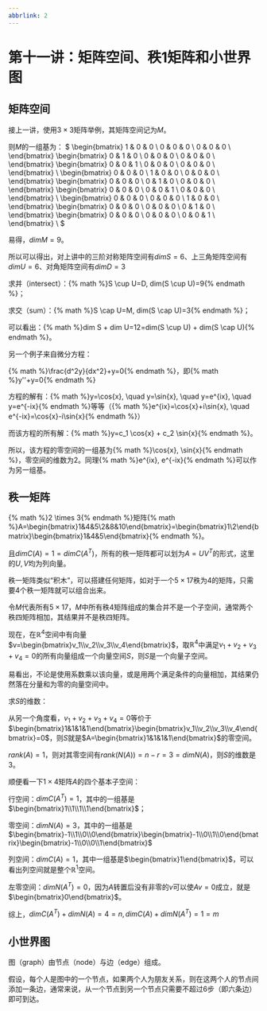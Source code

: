 ```yaml
---
abbrlink: 2
---
```


# 第十一讲：矩阵空间、秩1矩阵和小世界图

## 矩阵空间

接上一讲，使用$3 \times 3$矩阵举例，其矩阵空间记为$M$。

则$M$的一组基为：
$
\begin{bmatrix}
1 & 0 & 0 \\
0 & 0 & 0 \\
0 & 0 & 0 \\
\end{bmatrix}
\begin{bmatrix}
0 & 1 & 0 \\
0 & 0 & 0 \\
0 & 0 & 0 \\
\end{bmatrix}
\begin{bmatrix}
0 & 0 & 1 \\
0 & 0 & 0 \\
0 & 0 & 0 \\
\end{bmatrix} \\
\begin{bmatrix}
0 & 0 & 0 \\
1 & 0 & 0 \\
0 & 0 & 0 \\
\end{bmatrix}
\begin{bmatrix}
0 & 0 & 0 \\
0 & 1 & 0 \\
0 & 0 & 0 \\
\end{bmatrix}
\begin{bmatrix}
0 & 0 & 0 \\
0 & 0 & 1 \\
0 & 0 & 0 \\
\end{bmatrix} \\
\begin{bmatrix}
0 & 0 & 0 \\
0 & 0 & 0 \\
1 & 0 & 0 \\
\end{bmatrix}
\begin{bmatrix}
0 & 0 & 0 \\
0 & 0 & 0 \\
0 & 1 & 0 \\
\end{bmatrix}
\begin{bmatrix}
0 & 0 & 0 \\
0 & 0 & 0 \\
0 & 0 & 1 \\
\end{bmatrix} \\
$

易得，$dim M=9$。

所以可以得出，对上讲中的三阶对称矩阵空间有$dim S=6$、上三角矩阵空间有$dim U=6$、对角矩阵空间有$dim D=3$

求并（intersect）：{% math %}S \cup U=D, dim(S \cup U)=9{% endmath %}；

求交（sum）：{% math %}S \cap U=M, dim(S \cap U)=3{% endmath %}；

可以看出：{% math %}dim S + dim U=12=dim(S \cup U) + dim(S \cap U){% endmath %}。

另一个例子来自微分方程：

{% math %}\frac{d^2y}{dx^2}+y=0{% endmath %}，即{% math %}y''+y=0{% endmath %}

方程的解有：{% math %}y=\cos{x}, \quad y=\sin{x}, \quad y=e^{ix}, \quad y=e^{-ix}{% endmath %}等等（{% math %}e^{ix}=\cos{x}+i\sin{x}, \quad e^{-ix}=\cos{x}-i\sin{x}{% endmath %}）

而该方程的所有解：{% math %}y=c_1 \cos{x} + c_2 \sin{x}{% endmath %}。

所以，该方程的零空间的一组基为{% math %}\cos{x}, \sin{x}{% endmath %}，零空间的维数为$2$。同理{% math %}e^{ix}, e^{-ix}{% endmath %}可以作为另一组基。

## 秩一矩阵

{% math %}2 \times 3{% endmath %}矩阵{% math %}A=\begin{bmatrix}1&4&5\\2&8&10\end{bmatrix}=\begin{bmatrix}1\\2\end{bmatrix}\begin{bmatrix}1&4&5\end{bmatrix}{% endmath %}。

且$dimC(A)=1=dimC(A^T)$，所有的秩一矩阵都可以划为$A=UV^T$的形式，这里的$U, V$均为列向量。

秩一矩阵类似“积木”，可以搭建任何矩阵，如对于一个$5 \times 17$秩为$4$的矩阵，只需要$4$个秩一矩阵就可以组合出来。

令$M$代表所有$5 \times 17$，$M$中所有秩$4$矩阵组成的集合并不是一个子空间，通常两个秩四矩阵相加，其结果并不是秩四矩阵。

现在，在$\mathbb{R}^4$空间中有向量$v=\begin{bmatrix}v_1\\v_2\\v_3\\v_4\end{bmatrix}$，取$\mathbb{R}^4$中满足$v_1+v_2+v_3+v_4=0$的所有向量组成一个向量空间$S$，则$S$是一个向量子空间。

易看出，不论是使用系数乘以该向量，或是用两个满足条件的向量相加，其结果仍然落在分量和为零的向量空间中。

求$S$的维数：

从另一个角度看，$v_1+v_2+v_3+v_4=0$等价于$\begin{bmatrix}1&1&1&1\end{bmatrix}\begin{bmatrix}v_1\\v_2\\v_3\\v_4\end{bmatrix}=0$，则$S$就是$A=\begin{bmatrix}1&1&1&1\end{bmatrix}$的零空间。

$rank(A)=1$，则对其零空间有$rank(N(A))=n-r=3=dim N(A)$，则$S$的维数是$3$。

顺便看一下$1 \times 4$矩阵$A$的四个基本子空间：

行空间：$dim C(A^T)=1$，其中的一组基是$\begin{bmatrix}1\\1\\1\\1\end{bmatrix}$；

零空间：$dim N(A)=3$，其中的一组基是$\begin{bmatrix}-1\\1\\0\\0\end{bmatrix}\begin{bmatrix}-1\\0\\1\\0\end{bmatrix}\begin{bmatrix}-1\\0\\0\\1\end{bmatrix}$

列空间：$dim C(A)=1$，其中一组基是$\begin{bmatrix}1\end{bmatrix}$，可以看出列空间就是整个$\mathbb{R}^1$空间。

左零空间：$dim N(A^T)=0$，因为$A$转置后没有非零的$v$可以使$Av=0$成立，就是$\begin{bmatrix}0\end{bmatrix}$。

综上，$dim C(A^T)+dim N(A)=4=n, dim C(A)+dim N(A^T)=1=m$

## 小世界图

图（graph）由节点（node）与边（edge）组成。

假设，每个人是图中的一个节点，如果两个人为朋友关系，则在这两个人的节点间添加一条边，通常来说，从一个节点到另一个节点只需要不超过$6$步（即六条边）即可到达。
